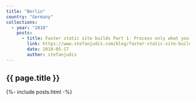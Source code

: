 ```yaml
---
title: "Berlin"
country: "Germany"
collections:
  - year: "2018"
    posts:
      - title: Faster static site builds Part 1- Process only what you need
        link: https://www.stefanjudis.com/blog/faster-static-site-builds-part-1-process-only-what-you-need/
        date: 2018-05-17
        author: stefanjudis
---
```


## {{ page.title }}

{%- include posts.html -%}
